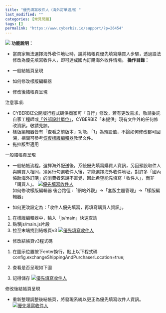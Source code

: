 ```yaml
---
title: "優先填寫收件人（海外訂單適用）"
last_modified: ""
categories: [常見問題]
tags: []
permalink: "https://www.cyberbiz.io/support/?p=26454"
---
```


![](https://www.cyberbiz.io/support/wp-content/uploads/2021/08/全版本.png)
**功能說明：**  

* 當商家無法選擇海外收件地址時，請將結帳頁優先填寫購買人步驟，透過語法修改為優先填寫收件人，即可達成國內訂購海外收件情境。
**操作目錄：**

* 一般結帳頁呈現
* 如何修改樣版編輯器
* 修改後結帳頁呈現

注意事項:  

* CYBERBIZ公開版行程式碼供商家可「自行」修改，若有更改需求，敬請委託自家工程師或[「外部設計單位」](https://docs.google.com/spreadsheets/d/1uvrqOE10xyMVPvUctgOw9HddT9wbty5ZCNnBQCpmlMI/edit?usp=sharing)，CYBERBIZ「未提供」現有文件外的任何修改資訊，敬請見諒。
* 樣版編輯器皆有「查看之前版本」功能，「1」為預設值，不論如何修改都可回溯，相關可參考[恢復樣版編輯器](https://www.cyberbiz.io/support/?p=16146)教學文件。
* 拖拉版型適用

一般結帳頁呈現

* 一般結帳流程，選擇海外配送後，系統優先填寫購買人資訊，另因預設取件人與購買人相同，須另行勾選收件人後，才能選擇海外收件地址，對許多「國內協助海外訂購」的消費者來說不直覺，因此希望能先填寫「收件人」，而非「購買人」。
[![優先填寫收件人](https://www.cyberbiz.io/support/wp-content/uploads/優先填寫收件人1.png)](https://www.cyberbiz.io/support/wp-content/uploads/優先填寫收件人1.png)  
如何修改樣版編輯器 後台路徑 :「網站外觀」→「套版主題管理」→「樣版編輯器」  


* 如何更改設定為：「收件人優先填寫，再填寫購買人資訊」。
1. 在樣版編輯器中，輸入「js/main」快速查詢
2. 點擊js/main.js片段
3. 拉至末端找到結帳頁v3
[![優先填寫收件人](https://www.cyberbiz.io/support/wp-content/uploads/優先填寫收件人2.png)](https://www.cyberbiz.io/support/wp-content/uploads/優先填寫收件人2.png)



* 修改結帳頁v3程式碼
1. 在圖示位置按下enter換行，貼上以下程式碼
config.exchangeShippingAndPurchaserLocation=true;

2. 查看是否呈現如下圖
3. 記得儲存
[![優先填寫收件人](https://www.cyberbiz.io/support/wp-content/uploads/優先填寫收件人3.png)](https://www.cyberbiz.io/support/wp-content/uploads/優先填寫收件人3.png)


修改後結帳頁呈現

* 重新整理調整後結帳頁，將發現系統以更正為優先填寫收件人資訊。
[![優先填寫收件人](https://www.cyberbiz.io/support/wp-content/uploads/優先填寫收件人4.png)](https://www.cyberbiz.io/support/wp-content/uploads/優先填寫收件人4.png)



